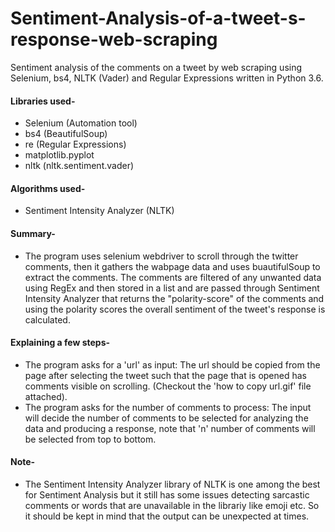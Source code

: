 # Sentiment-Analysis-of-a-tweet-s-response-web-scraping
Sentiment analysis of the comments on a tweet by web scraping using Selenium, bs4, NLTK (Vader) and Regular Expressions written in Python 3.6.

#### Libraries used-
 - Selenium (Automation tool)
 - bs4 (BeautifulSoup)
 - re (Regular Expressions)
 - matplotlib.pyplot
 - nltk (nltk.sentiment.vader)

#### Algorithms used-
 - Sentiment Intensity Analyzer (NLTK)
 
#### Summary-
 - The program uses selenium webdriver to scroll through the twitter comments, then it gathers the wabpage data and uses buautifulSoup to
   extract the comments. The comments are filtered of any unwanted data using RegEx and then stored in a list and are passed through 
   Sentiment Intensity Analyzer that returns the "polarity-score" of the comments and using the polarity scores the overall sentiment of 
   the tweet's response is calculated.
   
#### Explaining a few steps-
 - The program asks for a 'url' as input: The url should be copied from the page after selecting the tweet such that the page that is 
       opened has comments visible on scrolling. (Checkout the 'how to copy url.gif' file attached).
 - The program asks for the number of comments to process: The input will decide the number of comments to be selected for analyzing
       the data and producing a response, note that 'n' number of comments will be selected from top to bottom.
       
#### Note-
 - The Sentiment Intensity Analyzer library of NLTK is one among the best for Sentiment Analysis but it still has some issues detecting
   sarcastic comments or words that are unavailable in the librariy like emoji etc. So it should be kept in mind that the output can be
   unexpected at times.
